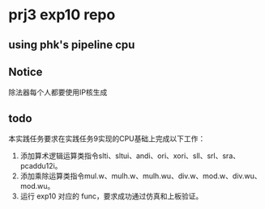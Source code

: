 # prj3 exp10 repo

## using phk's pipeline cpu

## Notice

除法器每个人都要使用IP核生成

## todo

本实践任务要求在实践任务9实现的CPU基础上完成以下工作：

1. 添加算术逻辑运算类指令slti、sltui、andi、ori、xori、sll、srl、sra、pcaddu12i。
2. 添加乘除运算类指令mul.w、mulh.w、mulh.wu、div.w、mod.w、div.wu、mod.wu。
3. 运行 exp10 对应的 func，要求成功通过仿真和上板验证。
